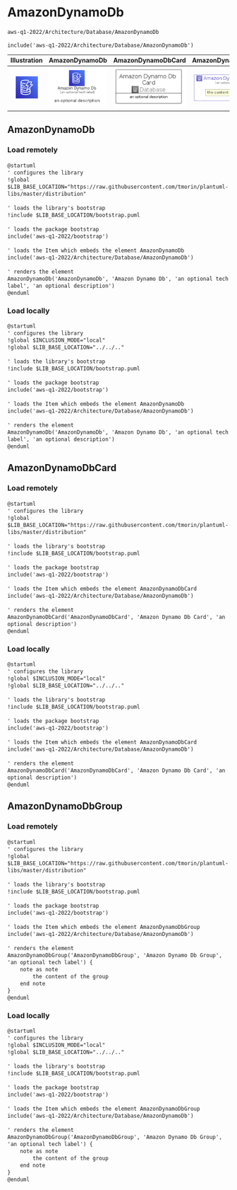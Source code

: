 # AmazonDynamoDb


```text
aws-q1-2022/Architecture/Database/AmazonDynamoDb
```

```text
include('aws-q1-2022/Architecture/Database/AmazonDynamoDb')
```



| Illustration | AmazonDynamoDb | AmazonDynamoDbCard | AmazonDynamoDbGroup |
| :---: | :---: | :---: | :---: |
| ![illustration for Illustration](../../../aws-q1-2022/Architecture/Database/AmazonDynamoDb.png) | ![illustration for AmazonDynamoDb](../../../aws-q1-2022/Architecture/Database/AmazonDynamoDb.Local.png) | ![illustration for AmazonDynamoDbCard](../../../aws-q1-2022/Architecture/Database/AmazonDynamoDbCard.Local.png) | ![illustration for AmazonDynamoDbGroup](../../../aws-q1-2022/Architecture/Database/AmazonDynamoDbGroup.Local.png) |




## AmazonDynamoDb

### Load remotely
```plantuml
@startuml
' configures the library
!global $LIB_BASE_LOCATION="https://raw.githubusercontent.com/tmorin/plantuml-libs/master/distribution"

' loads the library's bootstrap
!include $LIB_BASE_LOCATION/bootstrap.puml

' loads the package bootstrap
include('aws-q1-2022/bootstrap')

' loads the Item which embeds the element AmazonDynamoDb
include('aws-q1-2022/Architecture/Database/AmazonDynamoDb')

' renders the element
AmazonDynamoDb('AmazonDynamoDb', 'Amazon Dynamo Db', 'an optional tech label', 'an optional description')
@enduml
```

### Load locally
```plantuml
@startuml
' configures the library
!global $INCLUSION_MODE="local"
!global $LIB_BASE_LOCATION="../../.."

' loads the library's bootstrap
!include $LIB_BASE_LOCATION/bootstrap.puml

' loads the package bootstrap
include('aws-q1-2022/bootstrap')

' loads the Item which embeds the element AmazonDynamoDb
include('aws-q1-2022/Architecture/Database/AmazonDynamoDb')

' renders the element
AmazonDynamoDb('AmazonDynamoDb', 'Amazon Dynamo Db', 'an optional tech label', 'an optional description')
@enduml
```

## AmazonDynamoDbCard

### Load remotely
```plantuml
@startuml
' configures the library
!global $LIB_BASE_LOCATION="https://raw.githubusercontent.com/tmorin/plantuml-libs/master/distribution"

' loads the library's bootstrap
!include $LIB_BASE_LOCATION/bootstrap.puml

' loads the package bootstrap
include('aws-q1-2022/bootstrap')

' loads the Item which embeds the element AmazonDynamoDbCard
include('aws-q1-2022/Architecture/Database/AmazonDynamoDb')

' renders the element
AmazonDynamoDbCard('AmazonDynamoDbCard', 'Amazon Dynamo Db Card', 'an optional description')
@enduml
```

### Load locally
```plantuml
@startuml
' configures the library
!global $INCLUSION_MODE="local"
!global $LIB_BASE_LOCATION="../../.."

' loads the library's bootstrap
!include $LIB_BASE_LOCATION/bootstrap.puml

' loads the package bootstrap
include('aws-q1-2022/bootstrap')

' loads the Item which embeds the element AmazonDynamoDbCard
include('aws-q1-2022/Architecture/Database/AmazonDynamoDb')

' renders the element
AmazonDynamoDbCard('AmazonDynamoDbCard', 'Amazon Dynamo Db Card', 'an optional description')
@enduml
```

## AmazonDynamoDbGroup

### Load remotely
```plantuml
@startuml
' configures the library
!global $LIB_BASE_LOCATION="https://raw.githubusercontent.com/tmorin/plantuml-libs/master/distribution"

' loads the library's bootstrap
!include $LIB_BASE_LOCATION/bootstrap.puml

' loads the package bootstrap
include('aws-q1-2022/bootstrap')

' loads the Item which embeds the element AmazonDynamoDbGroup
include('aws-q1-2022/Architecture/Database/AmazonDynamoDb')

' renders the element
AmazonDynamoDbGroup('AmazonDynamoDbGroup', 'Amazon Dynamo Db Group', 'an optional tech label') {
    note as note
        the content of the group
    end note
}
@enduml
```

### Load locally
```plantuml
@startuml
' configures the library
!global $INCLUSION_MODE="local"
!global $LIB_BASE_LOCATION="../../.."

' loads the library's bootstrap
!include $LIB_BASE_LOCATION/bootstrap.puml

' loads the package bootstrap
include('aws-q1-2022/bootstrap')

' loads the Item which embeds the element AmazonDynamoDbGroup
include('aws-q1-2022/Architecture/Database/AmazonDynamoDb')

' renders the element
AmazonDynamoDbGroup('AmazonDynamoDbGroup', 'Amazon Dynamo Db Group', 'an optional tech label') {
    note as note
        the content of the group
    end note
}
@enduml
```

